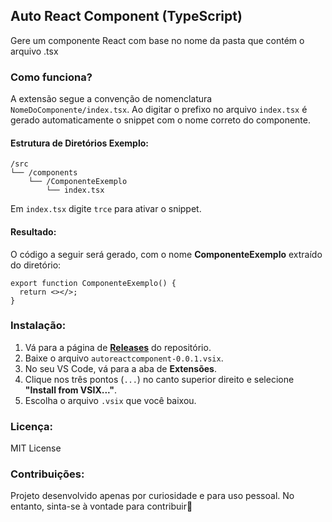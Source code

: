 ## Auto React Component (TypeScript)

Gere um componente React com base no nome da pasta que contém o arquivo .tsx

### Como funciona?

A extensão segue a convenção de nomenclatura `NomeDoComponente/index.tsx`. Ao digitar o prefixo no arquivo `index.tsx` é gerado automaticamente o snippet com o nome correto do componente.

#### Estrutura de Diretórios Exemplo:

```
/src
└── /components
    └── /ComponenteExemplo
        └── index.tsx
```

Em `index.tsx` digite `trce` para ativar o snippet.

#### Resultado:

O código a seguir será gerado, com o nome **ComponenteExemplo** extraído do diretório:
```
export function ComponenteExemplo() {
  return <></>;
}
```

### Instalação:

1.  Vá para a página de [**Releases**](https://github.com/luis-otavio-dias/auto-react-component/releases) do repositório.
2.  Baixe o arquivo `autoreactcomponent-0.0.1.vsix`.
3.  No seu VS Code, vá para a aba de **Extensões**.
4.  Clique nos três pontos (`...`) no canto superior direito e selecione **"Install from VSIX..."**.
5.  Escolha o arquivo `.vsix` que você baixou.

### Licença:
MIT License

### Contribuições:
Projeto desenvolvido apenas por curiosidade e para uso pessoal. No entanto, sinta-se à vontade para contribuir👊
